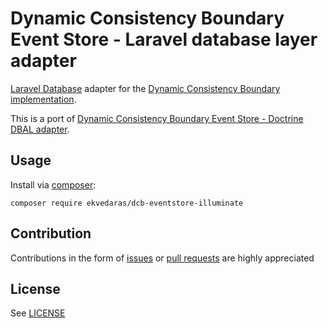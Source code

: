 # Dynamic Consistency Boundary Event Store - Laravel database layer adapter

[Laravel Database](https://laravel.com/docs/12.x/database) adapter for the [Dynamic Consistency Boundary implementation](https://github.com/bwaidelich/dcb-eventstore).

This is a port of [Dynamic Consistency Boundary Event Store - Doctrine DBAL adapter](https://github.com/bwaidelich/dcb-eventstore-doctrine).

## Usage

Install via [composer](https://getcomposer.org):

```shell
composer require ekvedaras/dcb-eventstore-illuminate
```

## Contribution

Contributions in the form of [issues](https://github.com/ekvedaras/dcb-eventstore-illuminate/issues) or [pull requests](https://github.com/ekvedaras/dcb-eventstore-illuminate/pulls) are highly appreciated

## License

See [LICENSE](./LICENSE)